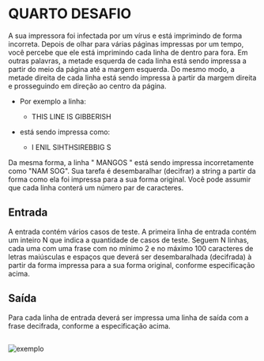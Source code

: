# QUARTO DESAFIO

A sua impressora foi infectada por um vírus e está imprimindo de forma incorreta. Depois de olhar para várias páginas impressas por um tempo, você percebe que ele está imprimindo cada linha de dentro para fora. Em outras palavras, a metade esquerda de cada linha está sendo impressa a partir do meio da página até a margem esquerda. Do mesmo modo, a metade direita de cada linha está sendo impressa à partir da margem direita e prosseguindo em direção ao centro da página.

- Por exemplo a linha:

    - THIS LINE IS GIBBERISH

- está sendo impressa como:

    - I ENIL SIHTHSIREBBIG S

Da mesma forma, a linha " MANGOS " está sendo impressa incorretamente como
"NAM SOG". Sua tarefa é desembaralhar (decifrar) a string a partir da forma como ela foi
impressa para a sua forma original. Você pode assumir que cada linha conterá um número
par de caracteres.

## Entrada

A entrada contém vários casos de teste. A primeira linha de entrada contém um inteiro N que indica a quantidade de casos de teste. Seguem N linhas, cada uma com uma frase com no mínimo 2 e no máximo 100 caracteres de letras maiúsculas e espaços que deverá ser desembaralhada (decifrada) à partir da forma impressa para a sua forma original, conforme especificação acima.

## Saída

Para cada linha de entrada deverá ser impressa uma linha de saída com a frase decifrada, conforme a especificação acima.
##

![exemplo](https://i.imgur.com/dp7w6xP.png)

